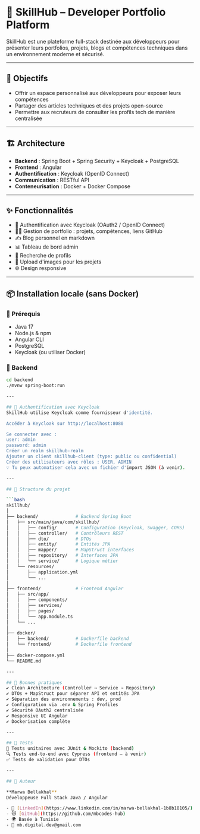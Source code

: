 # 🚀 SkillHub – Developer Portfolio Platform

SkillHub est une plateforme full-stack destinée aux développeurs pour présenter leurs portfolios, projets, blogs et compétences techniques dans un environnement moderne et sécurisé.

---

## 🧠 Objectifs

- Offrir un espace personnalisé aux développeurs pour exposer leurs compétences
- Partager des articles techniques et des projets open-source
- Permettre aux recruteurs de consulter les profils tech de manière centralisée

---

## 🏗️ Architecture

- **Backend** : Spring Boot + Spring Security + Keycloak + PostgreSQL
- **Frontend** : Angular
- **Authentification** : Keycloak (OpenID Connect)
- **Communication** : RESTful API
- **Conteneurisation** : Docker + Docker Compose

---
## ✨ Fonctionnalités

- 🔐 Authentification avec Keycloak (OAuth2 / OpenID Connect)
- 🧑‍💻 Gestion de portfolio : projets, compétences, liens GitHub
- ✍️ Blog personnel en markdown
- 📊 Tableau de bord admin
- 🔎 Recherche de profils
- 📁 Upload d'images pour les projets
- 🌐 Design responsive

---

## 📦 Installation locale (sans Docker)

### 🧩 Prérequis

- Java 17
- Node.js & npm
- Angular CLI
- PostgreSQL
- Keycloak (ou utiliser Docker)

### 🧪 Backend

```bash
cd backend
./mvnw spring-boot:run

---

## 🔐 Authentification avec Keycloak
SkillHub utilise Keycloak comme fournisseur d'identité.

Accéder à Keycloak sur http://localhost:8080

Se connecter avec :
user: admin
password: admin
Créer un realm skillhub-realm
Ajouter un client skillhub-client (type: public ou confidential)
Créer des utilisateurs avec rôles : USER, ADMIN
💡 Tu peux automatiser cela avec un fichier d'import JSON (à venir).

---

## 📁 Structure du projet

```bash
skillhub/
│
├── backend/              # Backend Spring Boot
│   ├── src/main/java/com/skillhub/
│   │   ├── config/       # Configuration (Keycloak, Swagger, CORS)
│   │   ├── controller/   # Contrôleurs REST
│   │   ├── dto/          # DTOs
│   │   ├── entity/       # Entités JPA
│   │   ├── mapper/       # MapStruct interfaces
│   │   ├── repository/   # Interfaces JPA
│   │   └── service/      # Logique métier
│   └── resources/
│       ├── application.yml
│       └── ...
│
├── frontend/             # Frontend Angular
│   ├── src/app/
│   │   ├── components/
│   │   ├── services/
│   │   ├── pages/
│   │   └── app.module.ts
│   └── ...
│
├── docker/
│   ├── backend/          # Dockerfile backend
│   └── frontend/         # Dockerfile frontend
│
├── docker-compose.yml
└── README.md

---

## 📌 Bonnes pratiques
✔️ Clean Architecture (Controller → Service → Repository)
✔️ DTOs + MapStruct pour séparer API et entités JPA
✔️ Séparation des environnements : dev, prod
✔️ Configuration via .env & Spring Profiles
✔️ Sécurité OAuth2 centralisée
✔️ Responsive UI Angular
✔️ Dockerisation complète

---

## 🧪 Tests
🔬 Tests unitaires avec JUnit & Mockito (backend)
🔍 Tests end-to-end avec Cypress (frontend – à venir)
✅ Tests de validation pour DTOs

---

## 📖 Auteur

**Marwa Bellakhal**  
Développeuse Full Stack Java / Angular

- 💼 [LinkedIn](https://www.linkedin.com/in/marwa-bellakhal-1b8b18105/)
- 🐱 [GitHub](https://github.com/mbcodes-hub)
- 🌍 Basée à Tunisie
- 📧 mb.digital.dev@gmail.com

